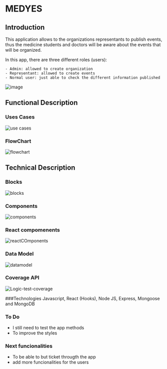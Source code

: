 # MEDYES

## Introduction

This application allows to the organizations representants to publish events, thus the medicine students and doctors will be aware about the events that will be organized.

In this app, there are three different roles (users):

    - Admin: allowed to create organization
    - Representant: allowed to create events
    - Normal user: just able to check the different information published

![image](./images/introduction.gif)

## Functional Description

### Uses Cases
![use cases](./images/usercasesmedyes.png)

### FlowChart
![flowchart](./images/FlowChart.png)

## Technical Description
### Blocks
![blocks](./images/Blocksmedyes.png)

### Components
![components](./images/components.png)

### React compomenents
![reactCOmponents](./images/reactcompoMed.png)

### Data Model
![datamodel](./images/Datamodel.png)


### Coverage API

![Logic-test-coverage](./images/test_coverage.png)

###Technologies
Javascript, React (Hooks), Node JS, Express, Mongoose and MongoDB

### To Do

- I still need to test the app methods
- To improve the styles

### Next funcionalities

- To be able to but ticket througth the app
- add more funcionalities for the users


